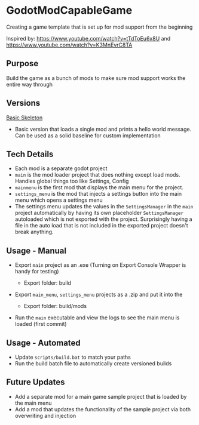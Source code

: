 # GodotModCapableGame
Creating a game template that is set up for mod support from the beginning

Inspired by: https://www.youtube.com/watch?v=tTdToEu6x8U and https://www.youtube.com/watch?v=K3MnEvrC8TA

## Purpose

Build the game as a bunch of mods to make sure mod support works the entire way through

## Versions

[Basic Skeleton](https://github.com/ThomasSilloway/GodotModCapableGame/tree/release/2024.02.19-Basic-Skeleton-Framework)
 - Basic version that loads a single mod and prints a hello world message. Can be used as a solid baseline for custom implementation

## Tech Details

- Each mod is a separate godot project
- `main` is the mod loader project that does nothing except load mods. Handles global things too like Settings, Config
- `mainmenu` is the first mod that displays the main menu for the project.
- `settings_menu` is the mod that injects a settings button into the main menu which opens a settings menu
 - The settings menu updates the values in the `SettingsManager` in the `main` project automatically by having its own placeholder `SettingsManager` autoloaded which is not exported with the project. Surprisingly having a file in the auto load that is not included in the exported project doesn't break anything.

## Usage - Manual

- Export `main` project as an .exe (Turning on Export Console Wrapper is handy for testing)
  - Export folder: build
- Export `main_menu`, `settings_menu` projects as a .zip and put it into the 
  - Export folder: build/mods

- Run the `main` executable and view the logs to see the main menu is loaded (first commit)

## Usage - Automated
- Update `scripts/build.bat` to match your paths
- Run the build batch file to automatically create versioned builds

## Future Updates

- Add a separate mod for a main game sample project that is loaded by the main menu
- Add a mod that updates the functionality of the sample project via both overwriting and injection

